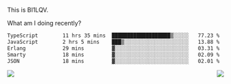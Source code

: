 This is BI1LQV.

What am I doing recently?

<!--START_SECTION:waka-->

```txt
TypeScript        11 hrs 35 mins  ███████████████████▒░░░░░   77.23 %
JavaScript        2 hrs 5 mins    ███▒░░░░░░░░░░░░░░░░░░░░░   13.88 %
Erlang            29 mins         ▓░░░░░░░░░░░░░░░░░░░░░░░░   03.31 %
Smarty            18 mins         ▓░░░░░░░░░░░░░░░░░░░░░░░░   02.09 %
JSON              18 mins         ▓░░░░░░░░░░░░░░░░░░░░░░░░   02.01 %
```

<!--END_SECTION:waka-->
<img align="right" src="https://github-readme-stats.vercel.app/api?username=bi1lqv&show_icons=true&count_private=true">

<img src="https://metrics.lecoq.io/bi1lqv?template=classic&base.activity=0&base.community=0&base.repositories=0&base.metadata=0&isocalendar=1&base=header%2C%20activity%2C%20community%2C%20repositories%2C%20metadata&base.indepth=false&base.hireable=false&isocalendar=false&isocalendar.duration=full-year&config.timezone=Asia%2FShanghai">
